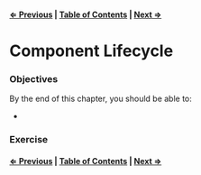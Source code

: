 #### [⇐ Previous](./06-refs_forms.md) | [Table of Contents](./../readme.md) | [Next ⇒](./08-unit_1_assessment.md)

# Component Lifecycle

### Objectives

By the end of this chapter, you should be able to:

- 

### Exercise

#### [⇐ Previous](./06-refs_forms.md) | [Table of Contents](./../readme.md) | [Next ⇒](./08-unit_1_assessment.md)